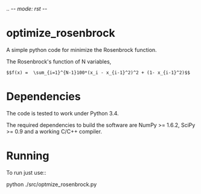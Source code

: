 .. -*- mode: rst -*-

optimize_rosenbrock
============

A simple python code for minimize the Rosenbrock function. 

The Rosenbrock's function of N variables,
	
	$$f(x) =  \sum_{i=1}^{N-1}100*(x_i - x_{i-1}^2)^2 + (1- x_{i-1}^2)$$


Dependencies
============

The code is tested to work under Python 3.4. 

The required dependencies to build the software are NumPy >= 1.6.2,
SciPy >= 0.9 and a working C/C++ compiler.

Running
=======

To run just use::

  python ./src/optmize_rosenbrock.py


